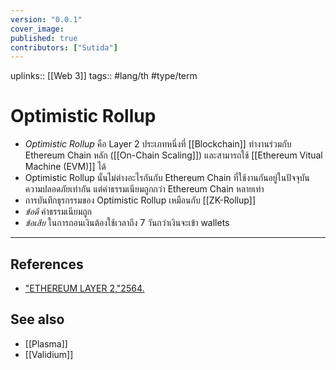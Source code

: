 ```yaml
---
version: "0.0.1"
cover_image:
published: true
contributors: ["Sutida"]
---
```

uplinks:: [[Web 3]]
tags:: #lang/th #type/term

# Optimistic Rollup
- *Optimistic Rollup* คือ Layer 2 ประเภทหนึ่งที่ [[Blockchain]] ทำงานร่วมกับ Ethereum Chain หลัก ([[On-Chain Scaling]]) และสามารถใช้ [[Ethereum Vitual Machine (EVM)]] ได้ 
- Optimistic Rollup นั้นไม่ต่างอะไรกันกับ Ethereum Chain ที่ใช้งานกันอยู่ในปัจจุบัน ความปลอดภัยเท่ากัน แต่ค่าธรรมเนียมถูกกว่า Ethereum Chain หลายเท่า
- การบันทึกธุรกรรมของ Optimistic Rollup เหมือนกับ [[ZK-Rollup]]
- *ข้อดี* ค่าธรรมเนียมถูก 
- *ข้อเสีย* ในการถอนเงินต้องใช้เวลาถึง 7 วันกว่าเงินจะเข้า wallets 

---
## References
- ["ETHEREUM LAYER 2,"2564.](https://academy.bitcoinaddict.org/what-is-ethereum-layer-2/)
## See also
- [[Plasma]]
- [[Validium]] 
